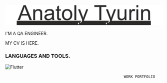 ![Header](https://github.com/AnatolyTyurin/anatolytyurin/blob/main/Ava.png)


I'M A QA ENGINEER.

MY CV IS HERE.

### LANGUAGES AND TOOLS.
![Flutter](https://img.shields.io/badge/-SQL-2b2a29?style=for-the-badge&logo=SQL&logoColor=2b2a29)

                                                         WORK PORTFOLIO

